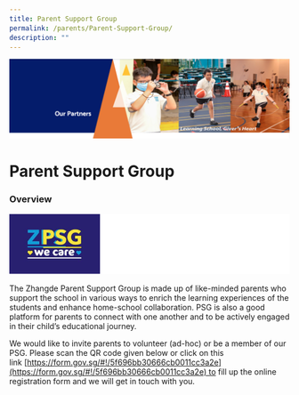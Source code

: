 ```yaml
---
title: Parent Support Group
permalink: /parents/Parent-Support-Group/
description: ""
---
```

![](/images/OurPartners.png)

Parent Support Group
====================

### **Overview**

![](/images/PSG1.png)

The Zhangde Parent Support Group is made up of like-minded parents who support the school in various ways to enrich the learning experiences of the students and enhance home-school collaboration. PSG is also a good platform for parents to connect with one another and to be actively engaged in their child’s educational journey. 

  

We would like to invite parents to volunteer (ad-hoc) or be a member of our PSG. Please scan the QR code given below or click on this link [https://form.gov.sg/#!/5f696bb30666cb0011cc3a2e](https://form.gov.sg/#!/5f696bb30666cb0011cc3a2e) to fill up the online registration form and we will get in touch with you.